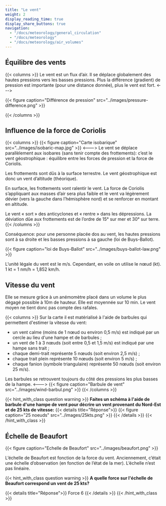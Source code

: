 ```yaml
---
title: "Le vent"
weight: 2
display_reading_time: true
display_share_buttons: true
navigation:
  - "/docs/meteorology/general_circulation"
  - "/docs/meteorology"
  - "/docs/meteorology/air_volumes"
---
```

## Équilibre des vents
{{< columns >}}
Le vent est un flux d’air. Il se déplace globalement des hautes pressions vers les basses pressions. Plus la différence (gradient) de pression est importante (pour une distance donnée), plus le vent est fort.
<--->

{{< figure caption="Différence de pression" src="../images/pressure-difference.png" >}}

{{< /columns >}}

## Influence de la force de Coriolis
{{< columns >}}
{{< figure caption="Carte isobarique" src="../images/isobaric-map.jpg" >}}
<--->
Le vent se déplace parallèlement aux isobares (sans tenir compte des frottements): c’est le vent géostrophique : équilibre entre les forces de pression et la force de Coriolis.

Les frottements sont dûs à la surface terrestre. Le vent géostrophique est donc un vent d’altitude (théorique).

En surface, les frottements vont ralentir le vent. La force de Coriolis s’appliquant aux masses d’air sera plus faible et le vent va légèrement dévier (vers la gauche dans l’hémisphère nord) et se renforcer en montant en altitude.

Le vent « sort » des anticyclones et « rentre » dans les dépressions. La déviation dûe
aux frottements est de l’ordre de 15° sur mer et 30° sur terre.
{{< /columns >}}

Conséquence: pour une personne placée dos au vent, les hautes pressions sont à sa droite et les basses pressions à sa gauche (loi de Buys-Ballot).

{{< figure caption="loi de Buys-Ballot" src="../images/buys-ballot-law.png" >}}

L’unité légale du vent est le m/s. Cependant, en voile on utilise le nœud (kt).
1 kt = 1 nm/h = 1,852 km/h.

## Vitesse du vent

Elle se mesure grâce à un anémomètre placé dans un volume le plus dégagé possible à 10m de hauteur.
Elle est moyennée sur 10 min. Le vent moyen ne tient donc pas compte des rafales.

{{< columns >}}
Sur la carte il est matérialisé à l'aide de barbules qui permettent d'estimer la vitesse du vent:

- un vent calme (moins de 1 nœud ou environ 0,5 m/s) est indiqué par un cercle au lieu d'une hampe et de barbules ;
- un vent de 1 à 3 nœuds (soit entre 0,5 et 1,5 m/s) est indiqué par une hampe sans trait ;
- chaque demi-trait représente 5 nœuds (soit environ 2,5 m/s) ;
- chaque trait plein représente 10 nœuds (soit environ 5 m/s) ;
- chaque fanion (symbole triangulaire) représente 50 nœuds (soit environ 25 m/s).

Les barbules se retrouvent toujours du côté des pressions les plus basses de la hampe.
<--->
{{< figure caption="Barbule de vent" src="../images/wind-barbul.png" >}}
{{< /columns >}}

{{< hint_with_class question warning >}}
**Faites un schéma à l'aide de barbule d'une hampe de vent pour décrire un vent provenant du Nord-Est et de 25 kts de vitesse:**
{{< details title="Réponse">}}
{{< figure caption="25 noeuds" src="../images/25kts.png" >}}
{{< /details >}}
{{< /hint_with_class >}}

## Échelle de Beaufort
{{< figure caption="Echelle de Beaufort" src="../images/beaufort.png" >}}

L’échelle de Beaufort est fonction de la force du vent. Anciennement, c’était une échelle d’observation (en fonction de l’état de la mer). L’échelle n’est pas linéaire.

{{< hint_with_class question warning >}}
**A quelle force sur l'échelle de Beaufort correspond un vent de 25 kts?**

{{< details title="Réponse">}}
Force 6
{{< /details >}}
{{< /hint_with_class >}}
